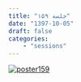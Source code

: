```yaml
---
title: "جلسه ۱۵۹"
date: "1397-10-05"
draft: false
categories:
    - "sessions"
---
```

[![poster159](../../img/posters/session159.jpg)](../../img/session159.jpg)
